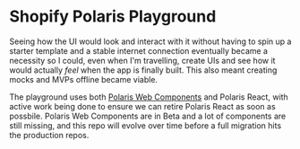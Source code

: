 # Shopify Polaris Playground

Seeing how the UI would look and interact with it without having to spin up a starter template and a stable internet connection eventually became a necessity so I could, even when I'm travelling, create UIs and see how it would actually _feel_ when the app is finally built. This also meant creating mocks and MVPs offline became viable.

The playground uses both [Polaris Web Components](https://shopify.dev/docs/api/app-home#getting-started) and Polaris React, with active work being done to ensure we can retire Polaris React as soon as possbile. Polaris Web Components are in Beta and a lot of components are still missing, and this repo will evolve over time before a full migration hits the production repos.
